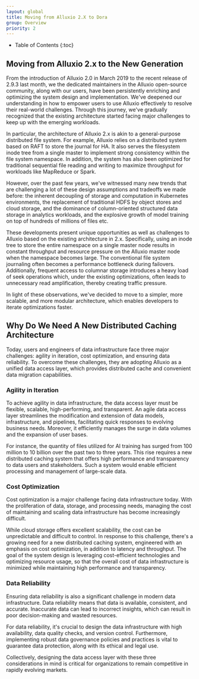 ```yaml
---
layout: global
title: Moving from Alluxio 2.X to Dora
group: Overview
priority: 2
---
```


* Table of Contents
{:toc}

## Moving from Alluxio 2.x to the New Generation 

From the introduction of Alluxio 2.0 in March 2019 to the recent release of 2.9.3 last month,
we the dedicated maintainers in the Alluxio open-source community, along with our users, have been persistently enriching and optimizing the system design and implementation.
We've deepened our understanding in how to empower users to use Alluxio effectively to resolve their real-world challenges.
Through this journey, we've gradually recognized that the existing architecture started facing major challenges to keep up with the emerging workloads.

In particular, the architecture of Alluxio 2.x is akin to a general-purpose distributed file system.
For example, Alluxio relies on a distributed system based on RAFT to store the journal for HA.
It also serves the filesystem inode tree from a single master to implement strong consistency within the file system namespace.
In addition, the system has also been optimized for traditional sequential file reading and writing to maximize throughput for workloads like MapReduce or Spark.

However, over the past few years, we've witnessed many new trends that are challenging a lot of these design assumptions and tradeoffs we made before:
the inherent decoupling of storage and computation in Kubernetes environments,
the replacement of traditional HDFS by object stores and cloud storage,
and the dominance of column-oriented structured data storage in analytics workloads,
and the explosive growth of model training on top of hundreds of millions of files etc.

These developments present unique opportunities as well as challenges to Alluxio based on the existing architecture in 2.x.
Specifically, using an inode tree to store the entire namespace on a single master node results in constant throughput and resource pressure on the Alluxio master node when the namespace becomes large.
The conventional file system journaling often becomes a performance bottleneck during failovers.
Additionally, frequent access to columnar storage introduces a heavy load of seek operations which, under the existing optimizations,
often leads to unnecessary read amplification, thereby creating traffic pressure.

In light of these observations, we've decided to move to a simpler, more scalable, and more modular architecture,
which enables developers to iterate optimizations faster.

## Why Do We Need A New Distributed Caching Architecture

Today, users and engineers of data infrastructure face three major challenges:
agility in iteration, cost optimization, and ensuring data reliability.
To overcome these challenges, they are adopting Alluxio as a unified data access layer, which provides distributed cache and convenient data migration capabilities.

### Agility in Iteration

To achieve agility in data infrastructure, the data access layer must be flexible, scalable, high-performing, and transparent.
An agile data access layer streamlines the modification and extension of data models, infrastructure, and pipelines, facilitating quick responses to evolving business needs.
Moreover, it efficiently manages the surge in data volumes and the expansion of user bases.

For instance, the quantity of files utilized for AI training has surged from 100 million to 10 billion over the past two to three years.
This rise requires a new distributed caching system that offers high performance and transparency to data users and stakeholders.
Such a system would enable efficient processing and management of large-scale data.

### Cost Optimization

Cost optimization is a major challenge facing data infrastructure today.
With the proliferation of data, storage, and processing needs, managing the cost of maintaining and scaling data infrastructure has become increasingly difficult.

While cloud storage offers excellent scalability, the cost can be unpredictable and difficult to control.
In response to this challenge, there's a growing need for a new distributed caching system, engineered with an emphasis on cost optimization, in addition to latency and throughput.
The goal of the system design is leveraging cost-efficient technologies and optimizing resource usage, so that the overall cost of data infrastructure is minimized while maintaining high performance and transparency.

### Data Reliability

Ensuring data reliability is also a significant challenge in modern data infrastructure.
Data reliability means that data is available, consistent, and accurate.
Inaccurate data can lead to incorrect insights, which can result in poor decision-making and wasted resources.

For data reliability, it's crucial to design the data infrastructure with high availability, data quality checks, and version control.
Furthermore, implementing robust data governance policies and practices is vital to guarantee data protection, along with its ethical and legal use.

Collectively, designing the data access layer with these three considerations in mind is critical for organizations to remain competitive in rapidly evolving markets.
